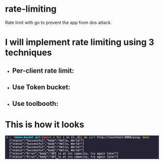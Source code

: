 # rate-limiting
Rate limit with go to prevent the app from dos attack.

# I will implement rate limiting using 3 techniques 
* ## Per-client rate limit:
* ## Use Token bucket:
* ## Use toolbooth:

# This is how it looks 
<img src="token-bucket.png"/>